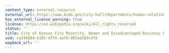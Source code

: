 ```yaml
---
content_type: external-resource
external_url: https://www.kcmo.gov/city-hall/departments/human-relations/certification-and-compliance/minority-women-and-disadvantaged-business-enterprise-mwdbe
has_external_license_warning: true
license: https://en.wikipedia.org/wiki/All_rights_reserved
status: ''
title: City of Kansas City Minority, Women and Disadvantaged Business Enterprise
uid: ca24b004-e105-4ff9-aaf6-007ed369c4f8
wayback_url: ''
---
```

